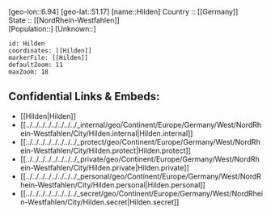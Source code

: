 ﻿---
location: [51.17,6.94] 
mapzoom: [7,12] 
mapmarker: city 
type: City
tags:
- geo/City


SpocWebEntityId: 30939
isDeleted: false
confidential: public

---
[geo-lon::6.94] 
[geo-lat::51.17] 
[name::Hilden] 
Country :: [[Germany]]  
State :: [[NordRhein-Westfahlen]]  
[Population::] 
[Unknown::] 


```leaflet
id: Hilden
coordinates: [[Hilden]] 
markerFile: [[Hilden]] 
defaultZoom: 11 
maxZoom: 18
```


## Confidential Links & Embeds: 
- [[Hilden|Hilden]]  
- [[../../../../../../../../_internal/geo/Continent/Europe/Germany/West/NordRhein-Westfahlen/City/Hilden.internal|Hilden.internal]] 
- [[../../../../../../../../_protect/geo/Continent/Europe/Germany/West/NordRhein-Westfahlen/City/Hilden.protect|Hilden.protect]] 
- [[../../../../../../../../_private/geo/Continent/Europe/Germany/West/NordRhein-Westfahlen/City/Hilden.private|Hilden.private]] 
- [[../../../../../../../../_personal/geo/Continent/Europe/Germany/West/NordRhein-Westfahlen/City/Hilden.personal|Hilden.personal]] 
- [[../../../../../../../../_secret/geo/Continent/Europe/Germany/West/NordRhein-Westfahlen/City/Hilden.secret|Hilden.secret]] 
